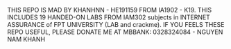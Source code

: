 THIS REPO IS MAD BY KHANHNN - HE191159 FROM IA1902 - K19.
THIS INCLUDES 19 HANDED-ON LABS FROM IAM302 subjects in INTERNET ASSURANCE of FPT UNIVERSITY (LAB and crackme).
IF YOU FEELS THESE REPO USEFUL, PLEASE DONATE ME AT MBBANK: 0328324084 - NGUYEN NAM KHANH
